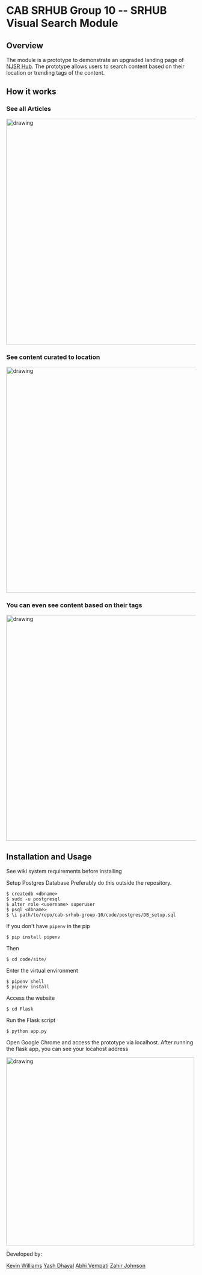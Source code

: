 # CAB SRHUB Group 10 -- SRHUB Visual Search Module


## Overview
The module is a prototype to demonstrate an upgraded landing page of [NJSR Hub](https://srhub.org/). The prototype allows users to search content based on their location or trending tags of the content. 

## How it works

### See all Articles
<img src="https://github.com/CSC-315/cab-srhub-group-10/blob/master/docs/images/articlechoose.gif" alt="drawing" width="600"/>

<br>

### See content curated to location
<img src="https://github.com/CSC-315/cab-srhub-group-10/blob/master/docs/images/mapchoose.gif" alt="drawing" width="600"/>

<br>


### You can even see content based on their tags
<img src="https://github.com/CSC-315/cab-srhub-group-10/blob/master/docs/images/piechart.gif" alt="drawing" width="600"/>

<br>


## Installation and Usage
See wiki system requirements before installing

Setup Postgres Database
Preferably do this outside the repository. 

```
$ createdb <dbname>
$ sudo -u postgresql
$ alter role <username> superuser
$ psql <dbname>
$ \i path/to/repo/cab-srhub-group-10/code/postgres/DB_setup.sql
```
If you don't have `pipenv` in the pip
```
$ pip install pipenv
```
Then
```
$ cd code/site/
```

Enter the virtual environment
```
$ pipenv shell
$ pipenv install
```

Access the website
```
$ cd Flask
```

Run the Flask script
```
$ python app.py
```
Open Google Chrome and access the prototype via localhost. After running the flask app, you can see your locahost address

<img src="https://github.com/CSC-315/cab-srhub-group-10/blob/master/docs/images/localhost%20example.PNG" alt="drawing" width="500"/>



Developed by:

[Kevin Williams](https://www.linkedin.com/in/willik39/)
[Yash Dhayal](https://github.com/dhayalytcnj)
[Abhi Vempati](https://github.com/abhivemp) 
[Zahir Johnson](https://github.com/ZahirJohnson00)
